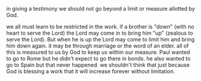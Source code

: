 in giving a testimony we should not go beyond a limit or measure allotted by God.

we all must learn to be restricted in the work. if a brother is "down" (with no heart to serve the Lord) the Lord may come in to bring him "up" (zealous to serve the Lord). But when he is up the Lord may come to limit him and bring him down again. it may be through marriage or the word of an elder. all of this is measured to us by God to keep us within our measure. Paul wanted to go to Rome but he didn't expect to go there in bonds. he also wanted to go to Spain but that never happened. we shouldn't think that just because God is blessing a work that it will increase forever without limitation.
